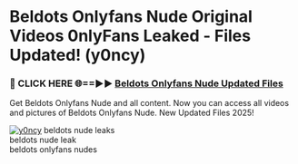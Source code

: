 # Beldots Onlyfans Nude Original Videos 0nlyFans Leaked - Files Updated! (y0ncy)

<h3>🔴 CLICK HERE 🌐==►► <a href="https://tinyurl.com/52m3yx9h" rel="nofollow">Beldots Onlyfans Nude Updated Files</a></h3>

Get Beldots Onlyfans Nude and all content. Now you can access all videos and pictures of Beldots Onlyfans Nude. New Updated Files 2025!

[![y0ncy](https://i.imgur.com/TnHtlc8.gif)](https://tinyurl.com/52m3yx9h)
beldots nude leaks<br>
beldots nude leak<br>
beldots onlyfans nudes